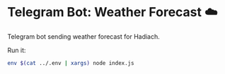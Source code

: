 # Telegram Bot: Weather Forecast ☁️

Telegram bot sending weather forecast for Hadiach.

Run it:
```bash
env $(cat ../.env | xargs) node index.js
```